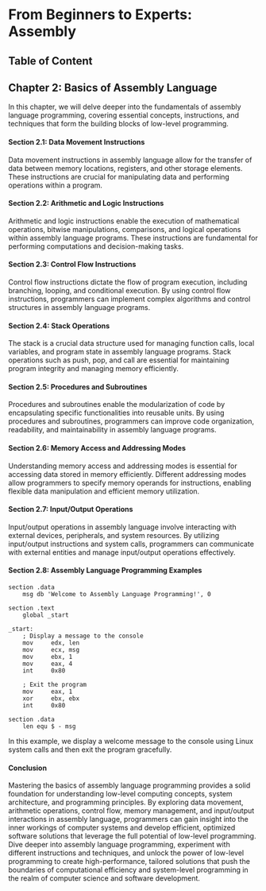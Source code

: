 # From Beginners to Experts: Assembly
## Table of Content
## Chapter 2: Basics of Assembly Language

In this chapter, we will delve deeper into the fundamentals of assembly language programming, covering essential concepts, instructions, and techniques that form the building blocks of low-level programming.

#### Section 2.1: Data Movement Instructions

Data movement instructions in assembly language allow for the transfer of data between memory locations, registers, and other storage elements. These instructions are crucial for manipulating data and performing operations within a program.

#### Section 2.2: Arithmetic and Logic Instructions

Arithmetic and logic instructions enable the execution of mathematical operations, bitwise manipulations, comparisons, and logical operations within assembly language programs. These instructions are fundamental for performing computations and decision-making tasks.

#### Section 2.3: Control Flow Instructions

Control flow instructions dictate the flow of program execution, including branching, looping, and conditional execution. By using control flow instructions, programmers can implement complex algorithms and control structures in assembly language programs.

#### Section 2.4: Stack Operations

The stack is a crucial data structure used for managing function calls, local variables, and program state in assembly language programs. Stack operations such as push, pop, and call are essential for maintaining program integrity and managing memory efficiently.

#### Section 2.5: Procedures and Subroutines

Procedures and subroutines enable the modularization of code by encapsulating specific functionalities into reusable units. By using procedures and subroutines, programmers can improve code organization, readability, and maintainability in assembly language programs.

#### Section 2.6: Memory Access and Addressing Modes

Understanding memory access and addressing modes is essential for accessing data stored in memory efficiently. Different addressing modes allow programmers to specify memory operands for instructions, enabling flexible data manipulation and efficient memory utilization.

#### Section 2.7: Input/Output Operations

Input/output operations in assembly language involve interacting with external devices, peripherals, and system resources. By utilizing input/output instructions and system calls, programmers can communicate with external entities and manage input/output operations effectively.

#### Section 2.8: Assembly Language Programming Examples

```assembly
section .data
    msg db 'Welcome to Assembly Language Programming!', 0

section .text
    global _start

_start:
    ; Display a message to the console
    mov     edx, len
    mov     ecx, msg
    mov     ebx, 1
    mov     eax, 4
    int     0x80

    ; Exit the program
    mov     eax, 1
    xor     ebx, ebx
    int     0x80

section .data
    len equ $ - msg
```

In this example, we display a welcome message to the console using Linux system calls and then exit the program gracefully.

#### Conclusion

Mastering the basics of assembly language programming provides a solid foundation for understanding low-level computing concepts, system architecture, and programming principles. By exploring data movement, arithmetic operations, control flow, memory management, and input/output interactions in assembly language, programmers can gain insight into the inner workings of computer systems and develop efficient, optimized software solutions that leverage the full potential of low-level programming. Dive deeper into assembly language programming, experiment with different instructions and techniques, and unlock the power of low-level programming to create high-performance, tailored solutions that push the boundaries of computational efficiency and system-level programming in the realm of computer science and software development.
